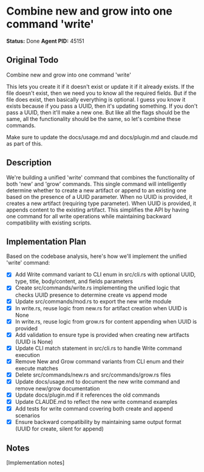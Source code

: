# Combine new and grow into one command 'write'

**Status:** Done
**Agent PID:** 45151

## Original Todo

Combine new and grow into one command 'write'

This lets you create it if it doesn't exist or update it if it already exists. If the file doesn't exist, then we need you to know all the required fields. But if the file does exist, then basically everything is optional. I guess you know it exists because if you pass a UUID, then it's updating something. If you don't pass a UUID, then it'll make a new one. But like all the flags should be the same, all the functionality should be the same, so let's combine these commands.

Make sure to update the docs/usage.md and docs/plugin.md and claude.md as part of this.

## Description

We're building a unified 'write' command that combines the functionality of both 'new' and 'grow' commands. This single command will intelligently determine whether to create a new artifact or append to an existing one based on the presence of a UUID parameter. When no UUID is provided, it creates a new artifact (requiring type parameter). When UUID is provided, it appends content to the existing artifact. This simplifies the API by having one command for all write operations while maintaining backward compatibility with existing scripts.

## Implementation Plan

Based on the codebase analysis, here's how we'll implement the unified 'write' command:

- [x] Add Write command variant to CLI enum in src/cli.rs with optional UUID, type, title, body/content, and fields parameters
- [x] Create src/commands/write.rs implementing the unified logic that checks UUID presence to determine create vs append mode
- [x] Update src/commands/mod.rs to export the new write module
- [x] In write.rs, reuse logic from new.rs for artifact creation when UUID is None
- [x] In write.rs, reuse logic from grow.rs for content appending when UUID is provided
- [x] Add validation to ensure type is provided when creating new artifacts (UUID is None)
- [x] Update CLI match statement in src/cli.rs to handle Write command execution
- [x] Remove New and Grow command variants from CLI enum and their execute matches
- [x] Delete src/commands/new.rs and src/commands/grow.rs files
- [x] Update docs/usage.md to document the new write command and remove new/grow documentation
- [x] Update docs/plugin.md if it references the old commands
- [x] Update CLAUDE.md to reflect the new write command examples
- [x] Add tests for write command covering both create and append scenarios
- [x] Ensure backward compatibility by maintaining same output format (UUID for create, silent for append)

## Notes

[Implementation notes]